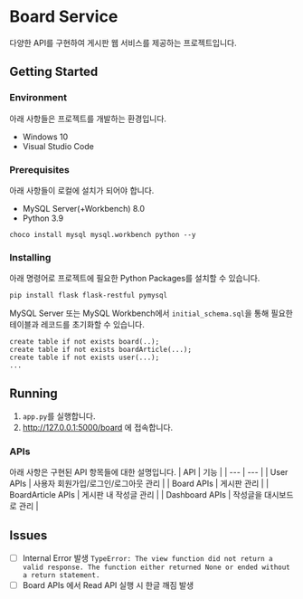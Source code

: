 # Board Service

다양한 API를 구현하여 게시판 웹 서비스를 제공하는 프로젝트입니다.

## Getting Started

### Environment
아래 사항들은 프로젝트를 개발하는 환경입니다.
* Windows 10
* Visual Studio Code

### Prerequisites

아래 사항들이 로컬에 설치가 되어야 합니다.
* MySQL Server(+Workbench) 8.0
* Python 3.9
```
choco install mysql mysql.workbench python --y 
```

### Installing
아래 명령어로 프로젝트에 필요한 Python Packages를 설치할 수 있습니다.
```
pip install flask flask-restful pymysql 
```
MySQL Server 또는 MySQL Workbench에서 ```initial_schema.sql```을 통해 필요한 테이블과 레코드를 초기화할 수 있습니다.
```
create table if not exists board(..);
create table if not exists boardArticle(...);
create table if not exists user(...);
...
```

## Running
1. ```app.py```를 실행합니다.
2. http://127.0.0.1:5000/board 에 접속합니다.

### APIs
아래 사항은 구현된 API 항목들에 대한 설명입니다.
| API | 기능 |
| --- | --- |
| User APIs | 사용자 회원가입/로그인/로그아웃 관리 |
| Board APIs | 게시판 관리 |
| BoardArticle APIs | 게시판 내 작성글 관리 |
| Dashboard APIs | 작성글을 대시보드로 관리 |

## Issues
- [ ] Internal Error 발생
    ```TypeError: The view function did not return a valid response. The function either returned None or ended without a return statement.```
- [ ] Board APIs 에서 Read API 실행 시 한글 깨짐 발생